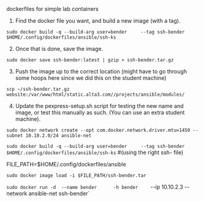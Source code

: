 dockerfiles for simple lab containers


1. Find the docker file you want, and build a new image (with a tag). 

`sudo docker build -q --build-arg user=bender     --tag ssh-bender     $HOME/.config/dockerfiles/ansible/ssh-ks`

2. Once that is done, save the image. 

`sudo docker save ssh-bender:latest | gzip > ssh-bender.tar.gz`

3. Push the image up to the correct location (might have to go through some hoops here since we did this on the student machine)

`scp ~/ssh-bender.tar.gz website:/var/www/html/static.alta3.com//projects/ansible/modules/`

4. Update the pexpress-setup.sh script for testing the new name and image, or test this manually as such. (You can use an extra student machine).

`sudo docker network create --opt com.docker.network.driver.mtu=1450 --subnet 10.10.2.0/24 ansible-net`

`sudo docker build -q --build-arg user=bender     --tag ssh-bender     $HOME/.config/dockerfiles/ansible/ssh-ks`    #(using the right ssh- file)  

FILE_PATH=$HOME/.config/dockerfiles/ansible  

`sudo docker image load -i $FILE_PATH/ssh-bender.tar`

`sudo docker run -d  --name bender      -h bender    ` --ip 10.10.2.3 --network ansible-net ssh-bender`
